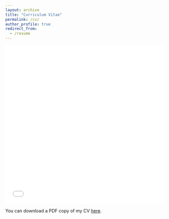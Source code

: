 ```yaml
---
layout: archive
title: "Curriculum Vitae"
permalink: /cv/
author_profile: true
redirect_from:
  - /resume
---
```


<iframe src="/images/HakiimJ_CV.pdf" width="100%" height="500" frameborder="no" border="0" marginwidth="0" marginheight="0"></iframe> 

You can download a PDF copy of my CV [here](/images/HakiimJ_CV.pdf).
